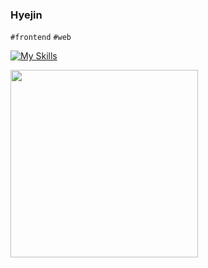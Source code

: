 
### Hyejin

`#frontend` `#web` 

[![My Skills](https://skillicons.dev/icons?i=js,ts,react,html,css,emotion,vite,figma)](https://skillicons.dev)


<img src="https://media.giphy.com/media/oZKuC9DJUK2yc/giphy.gif?cid=ecf05e47cnz0cz24h6nyp2mr00hbun9mvnrm6265uzm15x4h&ep=v1_gifs_related&rid=giphy.gif&ct=g" width="300px">

